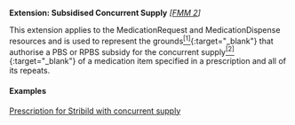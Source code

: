 **Extension: Subsidised Concurrent Supply**  *[[FMM 2](guidance.html)]*

This extension applies to the MedicationRequest and MedicationDispense resources and is used to represent the grounds[<sup>[1]</sup>](https://www.pbs.gov.au/info/healthpro/explanatory-notes/section1/Section_1_2_Explanatory_Notes#Regulation-49){:target="_blank"} that authorise a PBS or RPBS subsidy for the concurrent supply[<sup>[2]</sup>](https://www.pbs.gov.au/info/healthpro/explanatory-notes/section1/Section_1_3_Explanatory_Notes){:target="_blank"} of a medication item specified in a prescription and all of its repeats.


#### Examples

[Prescription for Stribild  with concurrent supply](MedicationRequest-medicationrequest-example1.html)